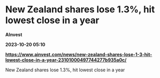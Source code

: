 # New Zealand shares lose 1.3%, hit lowest close in a year
**AInvest**

**2023-10-20 05:10**

**https://www.ainvest.com/news/new-zealand-shares-lose-1-3-hit-lowest-close-in-a-year-23101000497744277b935a0c/**

New Zealand shares lose 1.3%, hit lowest close in a year